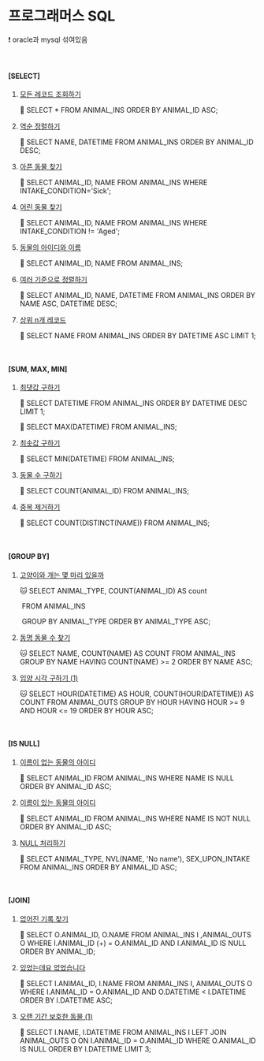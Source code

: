 # 프로그래머스 SQL

❗ oracle과 mysql 섞여있음

<br/>

#### [SELECT]

1. [모든 레코드 조회하기](https://programmers.co.kr/learn/courses/30/lessons/59034)

   🐶 SELECT * FROM ANIMAL_INS ORDER BY ANIMAL_ID ASC;

2. [역순 정렬하기](https://programmers.co.kr/learn/courses/30/lessons/59035)

   🐶 SELECT NAME, DATETIME FROM ANIMAL_INS ORDER BY ANIMAL_ID DESC;

3. [아픈 동물 찾기](https://programmers.co.kr/learn/courses/30/lessons/59036)

   🐶 SELECT ANIMAL_ID, NAME FROM ANIMAL_INS WHERE INTAKE_CONDITION='Sick';

4. [어린 동물 찾기](https://programmers.co.kr/learn/courses/30/lessons/59037)

   🐶 SELECT ANIMAL_ID, NAME FROM ANIMAL_INS WHERE INTAKE_CONDITION != 'Aged';

5. [동물의 아이디와 이름](https://programmers.co.kr/learn/courses/30/lessons/59403)

   🐶 SELECT ANIMAL_ID, NAME FROM ANIMAL_INS;

6. [여러 기준으로 정렬하기](https://programmers.co.kr/learn/courses/30/lessons/59404)

   🐶 SELECT ANIMAL_ID, NAME, DATETIME FROM ANIMAL_INS ORDER BY NAME ASC, DATETIME DESC;

7. [상위 n개 레코드](https://programmers.co.kr/learn/courses/30/lessons/59405)

   🐶 SELECT NAME FROM ANIMAL_INS ORDER BY DATETIME ASC LIMIT 1;

<br/>

#### [SUM, MAX, MIN]

1. [최댓값 구하기](https://programmers.co.kr/learn/courses/30/lessons/59415)

   🐰 SELECT DATETIME FROM ANIMAL_INS ORDER BY DATETIME DESC LIMIT 1;

   🐰 SELECT MAX(DATETIME) FROM ANIMAL_INS;

2. [최솟값 구하기](https://programmers.co.kr/learn/courses/30/lessons/59038)

   🐰 SELECT MIN(DATETIME) FROM ANIMAL_INS;

3. [동물 수 구하기](https://programmers.co.kr/learn/courses/30/lessons/59406)

   🐰 SELECT COUNT(ANIMAL_ID) FROM ANIMAL_INS;

4. [중복 제거하기](https://programmers.co.kr/learn/courses/30/lessons/59408)

   🐰 SELECT COUNT(DISTINCT(NAME)) FROM ANIMAL_INS;

<br/>

#### [GROUP BY]

1. [고양이와 개는 몇 마리 있을까](https://programmers.co.kr/learn/courses/30/lessons/59040)

   🐱 SELECT ANIMAL_TYPE, COUNT(ANIMAL_ID) AS count 

   ​      FROM ANIMAL_INS 

   ​      GROUP BY ANIMAL_TYPE ORDER BY ANIMAL_TYPE ASC;

2. [동명 동물 수 찾기](https://programmers.co.kr/learn/courses/30/lessons/59041)

   🐱 SELECT NAME, COUNT(NAME) AS COUNT 
         FROM ANIMAL_INS 
         GROUP BY NAME HAVING COUNT(NAME) >= 2
         ORDER BY NAME ASC;

3. [입양 시각 구하기 (1)](https://programmers.co.kr/learn/courses/30/lessons/59412)

   🐱 SELECT HOUR(DATETIME) AS HOUR, COUNT(HOUR(DATETIME)) AS COUNT
         FROM ANIMAL_OUTS
         GROUP BY HOUR
         HAVING HOUR >= 9 AND HOUR <= 19
         ORDER BY HOUR ASC;

<br/>

#### [IS NULL]

1. [이름이 없는 동물의 아이디](https://programmers.co.kr/learn/courses/30/lessons/59039)

   🐷 SELECT ANIMAL_ID FROM ANIMAL_INS WHERE NAME IS NULL ORDER BY ANIMAL_ID ASC;

2. [이름이 있는 동물의 아이디](https://programmers.co.kr/learn/courses/30/lessons/59407)

   🐷 SELECT ANIMAL_ID FROM ANIMAL_INS WHERE NAME IS NOT NULL ORDER BY ANIMAL_ID ASC;

3. [NULL 처리하기](https://programmers.co.kr/learn/courses/30/lessons/59410)

   🐷 SELECT ANIMAL_TYPE, NVL(NAME, 'No name'), SEX_UPON_INTAKE
         FROM ANIMAL_INS ORDER BY ANIMAL_ID ASC;

<BR/>

#### [JOIN]

1. [없어진 기록 찾기](https://programmers.co.kr/learn/courses/30/lessons/59042)

   🐹 SELECT O.ANIMAL_ID, O.NAME
         FROM ANIMAL_INS I ,ANIMAL_OUTS O
         WHERE I.ANIMAL_ID (+) =  O.ANIMAL_ID 
         AND I.ANIMAL_ID IS NULL
         ORDER BY ANIMAL_ID;

2. [있었는데요 없었습니다](https://programmers.co.kr/learn/courses/30/lessons/59043)

   🐹 SELECT I.ANIMAL_ID, I.NAME
         FROM ANIMAL_INS I, ANIMAL_OUTS O
         WHERE I.ANIMAL_ID = O.ANIMAL_ID
         AND O.DATETIME < I.DATETIME
         ORDER BY I.DATETIME ASC;

3. [오랜 기간 보호한 동물 (1)](https://programmers.co.kr/learn/courses/30/lessons/59044)

   🐹 SELECT I.NAME, I.DATETIME
         FROM ANIMAL_INS I LEFT JOIN ANIMAL_OUTS O ON I.ANIMAL_ID = O.ANIMAL_ID
         WHERE O.ANIMAL_ID IS NULL
         ORDER BY I.DATETIME
         LIMIT 3;

